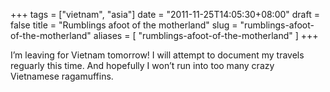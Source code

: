 +++
tags = ["vietnam", "asia"]
date = "2011-11-25T14:05:30+08:00"
draft = false
title = "Rumblings afoot of the motherland"
slug = "rumblings-afoot-of-the-motherland"
aliases = [
	"rumblings-afoot-of-the-motherland"
]
+++

I’m leaving for Vietnam tomorrow! I will attempt to document my travels reguarly this time. And hopefully I won’t run into too many crazy Vietnamese ragamuffins.


